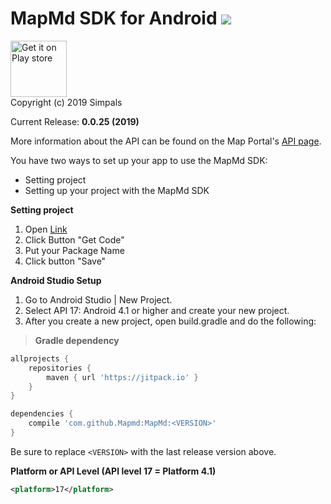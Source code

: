 # MapMd SDK for Android  [![](https://jitpack.io/v/Mapmd/MapMd.svg)](https://jitpack.io/#Mapmd/MapMd)

<a href="https://play.google.com/store/apps/details?id=md.point.map">
<img src="https://play.google.com/intl/en_us/badges/images/generic/en-play-badge.png" alt="Get it on Play store" height="90"></a>

</br>
Copyright (c) 2019 Simpals </br>

Current Release: **0.0.25 (2019)**

More information about the API can be found on the Map Portal's [API page](https://map.md/api/documentation/).

You have two ways to set up your app to use the MapMd SDK:
- Setting project 
- Setting up your project with the MapMd SDK

**Setting project**

1. Open [Link](https://map.md/ru/api/) </br>
2. Click Button "Get Code" </br>
3. Put your Package Name 
4. Click button "Save"

**Android Studio Setup**
1. Go to Android Studio | New Project.<br />
2. Select API 17: Android 4.1 or higher and create your new project.<br />
3. After you create a new project, open build.gradle and do the following:<br />

>**Gradle dependency**
```groovy
allprojects {
    repositories {
        maven { url 'https://jitpack.io' }
    }
}

dependencies {
    compile 'com.github.Mapmd:MapMd:<VERSION>'
}
```
Be sure to replace `<VERSION>` with the last release version above.


**Platform or API Level (API level 17 = Platform 4.1)**
```xml
<platform>17</platform>
```

